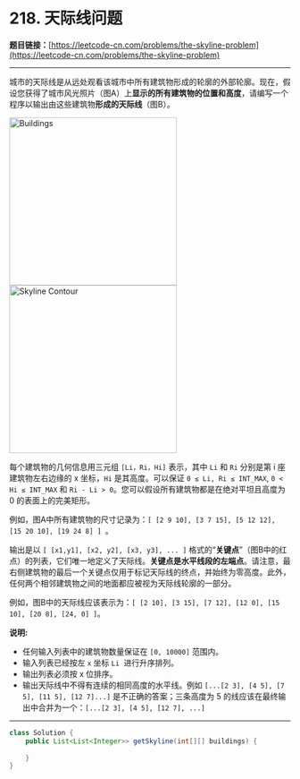# 218. 天际线问题

**题目链接：**[https://leetcode-cn.com/problems/the-skyline-problem](https://leetcode-cn.com/problems/the-skyline-problem)

---

<div class="content__1Y2H">
 <div class="notranslate">
  <p>城市的天际线是从远处观看该城市中所有建筑物形成的轮廓的外部轮廓。现在，假设您获得了城市风光照片（图A）上<strong>显示的所有建筑物的位置和高度</strong>，请编写一个程序以输出由这些建筑物<strong>形成的天际线</strong>（图B）。</p> 
  <p><a href="/static/images/problemset/skyline1.jpg"><img style="width: 300px;" src="https://assets.leetcode-cn.com/aliyun-lc-upload/uploads/2018/10/22/skyline1.png" alt="Buildings"> </a> <a href="/static/images/problemset/skyline2.jpg"> <img style="width: 300px;" src="https://assets.leetcode-cn.com/aliyun-lc-upload/uploads/2018/10/22/skyline2.png" alt="Skyline Contour"> </a></p> 
  <p>每个建筑物的几何信息用三元组&nbsp;<code>[Li，Ri，Hi]</code> 表示，其中 <code>Li</code> 和 <code>Ri</code> 分别是第 i 座建筑物左右边缘的 x 坐标，<code>Hi</code> 是其高度。可以保证&nbsp;<code>0 ≤ Li, Ri ≤ INT_MAX</code>,&nbsp;<code>0 &lt; Hi ≤ INT_MAX</code> 和 <code>Ri - Li &gt; 0</code>。您可以假设所有建筑物都是在绝对平坦且高度为 0 的表面上的完美矩形。</p> 
  <p>例如，图A中所有建筑物的尺寸记录为：<code>[ [2 9 10], [3 7 15], [5 12 12], [15 20 10], [19 24 8] ] </code>。</p> 
  <p>输出是以&nbsp;<code>[ [x1,y1], [x2, y2], [x3, y3], ... ]</code> 格式的“<strong>关键点</strong>”（图B中的红点）的列表，它们唯一地定义了天际线。<strong>关键点是水平线段的左端点</strong>。请注意，最右侧建筑物的最后一个关键点仅用于标记天际线的终点，并始终为零高度。此外，任何两个相邻建筑物之间的地面都应被视为天际线轮廓的一部分。</p> 
  <p>例如，图B中的天际线应该表示为：<code>[ [2 10], [3 15], [7 12], [12 0], [15 10], [20 8], [24, 0] ]</code>。</p> 
  <p><strong>说明:</strong></p> 
  <ul> 
   <li>任何输入列表中的建筑物数量保证在 <code>[0, 10000]</code>&nbsp;范围内。</li> 
   <li>输入列表已经按左&nbsp;<code>x</code> 坐标&nbsp;<code>Li</code>&nbsp; 进行升序排列。</li> 
   <li>输出列表必须按 x 位排序。</li> 
   <li>输出天际线中不得有连续的相同高度的水平线。例如 <code>[...[2 3], [4 5], [7 5], [11 5], [12 7]...]</code> 是不正确的答案；三条高度为 5 的线应该在最终输出中合并为一个：<code>[...[2 3], [4 5], [12 7], ...]</code></li> 
  </ul> 
 </div>
</div>

---

```java
class Solution {
    public List<List<Integer>> getSkyline(int[][] buildings) {
        
    }
}
```